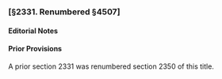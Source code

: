 ### [§2331. Renumbered §4507] ###

#### **Editorial Notes** ####

#### Prior Provisions ####

A prior section 2331 was renumbered section 2350 of this title.